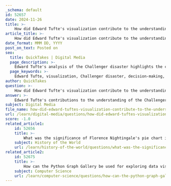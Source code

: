 ```yaml
---
_schema: default
id: 52657
date: 2024-11-26
title: >-
    How did Edward Tufte's visualization contribute to the understanding of the Challenger disaster?
article_title: >-
    How did Edward Tufte's visualization contribute to the understanding of the Challenger disaster?
date_format: MMM DD, YYYY
post_on_text: Posted on
seo:
  title: QuickTakes | Digital Media
  page_description: >-
    Edward Tufte's analysis of the Challenger disaster highlights the critical role of data visualization in decision-making, emphasizing how poor visualization contributed to the catastrophe and advocating for clearer communication of risks.
  page_keywords: >-
    Edward Tufte, visualization, Challenger disaster, decision-making, O-rings, data visualization, ethical failures, Visual Explanations, communication, data-ink ratio, chartjunk, high-stakes situations, risk assessment
author: QuickTakes
question: >-
    How did Edward Tufte's visualization contribute to the understanding of the Challenger disaster?
answer: >-
    Edward Tufte's contributions to the understanding of the Challenger disaster are significant, particularly in the realm of data visualization and its implications for decision-making. In his analysis, Tufte emphasizes how the engineers at Morton Thiokol, who were responsible for the shuttle's O-rings, faced a critical decision regarding the launch in cold weather conditions. His work highlights the ethical failures in communication and visualization that contributed to the disaster.\n\nIn his book "Visual Explanations," Tufte discusses how the data presented to decision-makers was not effectively visualized, which obscured the risks associated with launching the Challenger in low temperatures. He argues that better data visualization could have improved the decision-making process, potentially leading to a different outcome. Tufte's analysis includes a reexamination of the O-ring data, where he suggests that a more straightforward and clear presentation of the risks could have built a stronger case for delaying the launch.\n\nTufte's concepts, such as the "data-ink ratio," advocate for minimizing unnecessary elements in visualizations (referred to as "chartjunk") to enhance clarity and focus on the data itself. This principle is particularly relevant in high-stakes situations like the Challenger disaster, where clear communication of risks is crucial.\n\nOverall, Tufte's work serves as a powerful reminder of the importance of effective data visualization in high-concern scenarios, illustrating how poor visual communication can lead to catastrophic outcomes. His insights continue to influence the field of data visualization, emphasizing the need for rigorous analysis and clear presentation of data to inform critical decisions.
subject: Digital Media
file_name: how-did-edward-tuftes-visualization-contribute-to-the-understanding-of-the-challenger-disaster.md
url: /learn/digital-media/questions/how-did-edward-tuftes-visualization-contribute-to-the-understanding-of-the-challenger-disaster
score: -1.0
related_article1:
    id: 52656
    title: >-
        What was the significance of Florence Nightingale's pie chart in data visualization?
    subject: History of the World
    url: /learn/history-of-the-world/questions/what-was-the-significance-of-florence-nightingales-pie-chart-in-data-visualization
related_article2:
    id: 52675
    title: >-
        How can the Python Graph Gallery be used for exploring data visualizations?
    subject: Computer Science
    url: /learn/computer-science/questions/how-can-the-python-graph-gallery-be-used-for-exploring-data-visualizations
---
```


&nbsp;